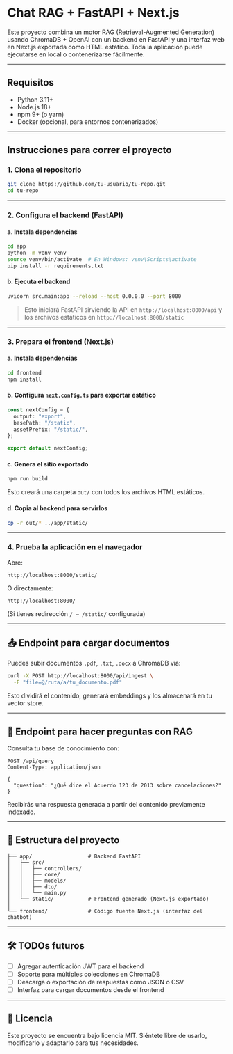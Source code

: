 # Chat RAG + FastAPI + Next.js

Este proyecto combina un motor RAG (Retrieval-Augmented Generation) usando ChromaDB + OpenAI con un backend en FastAPI y una interfaz web en Next.js exportada como HTML estático. Toda la aplicación puede ejecutarse en local o contenerizarse fácilmente.

---

## Requisitos

- Python 3.11+
- Node.js 18+
- npm 9+ (o yarn)
- Docker (opcional, para entornos contenerizados)

---

## Instrucciones para correr el proyecto

### 1. Clona el repositorio

```bash
git clone https://github.com/tu-usuario/tu-repo.git
cd tu-repo
```

---

### 2. Configura el backend (FastAPI)

#### a. Instala dependencias

```bash
cd app
python -m venv venv
source venv/bin/activate  # En Windows: venv\Scripts\activate
pip install -r requirements.txt
```

#### b. Ejecuta el backend

```bash
uvicorn src.main:app --reload --host 0.0.0.0 --port 8000
```

> Esto iniciará FastAPI sirviendo la API en `http://localhost:8000/api` y los archivos estáticos en `http://localhost:8000/static`

---

### 3. Prepara el frontend (Next.js)

#### a. Instala dependencias

```bash
cd frontend
npm install
```

#### b. Configura `next.config.ts` para exportar estático

```ts
const nextConfig = {
  output: "export",
  basePath: "/static",
  assetPrefix: "/static/",
};

export default nextConfig;
```

#### c. Genera el sitio exportado

```bash
npm run build
```

Esto creará una carpeta `out/` con todos los archivos HTML estáticos.

#### d. Copia al backend para servirlos

```bash
cp -r out/* ../app/static/
```

---

### 4. Prueba la aplicación en el navegador

Abre:

```
http://localhost:8000/static/
```

O directamente:

```
http://localhost:8000/
```

(Si tienes redirección `/ → /static/` configurada)

---

## 📤 Endpoint para cargar documentos

Puedes subir documentos `.pdf`, `.txt`, `.docx` a ChromaDB vía:

```bash
curl -X POST http://localhost:8000/api/ingest \
  -F "file=@/ruta/a/tu_documento.pdf"
```

Esto dividirá el contenido, generará embeddings y los almacenará en tu vector store.

---

## 💬 Endpoint para hacer preguntas con RAG

Consulta tu base de conocimiento con:

```
POST /api/query
Content-Type: application/json

{
  "question": "¿Qué dice el Acuerdo 123 de 2013 sobre cancelaciones?"
}
```

Recibirás una respuesta generada a partir del contenido previamente indexado.

---

## 📂 Estructura del proyecto

```
├── app/                  # Backend FastAPI
│   ├── src/
│   │   ├── controllers/
│   │   ├── core/
│   │   ├── models/
│   │   ├── dto/
│   │   └── main.py
│   └── static/           # Frontend generado (Next.js exportado)
│
└── frontend/             # Código fuente Next.js (interfaz del chatbot)
```

---

## 🛠️ TODOs futuros

- [ ] Agregar autenticación JWT para el backend
- [ ] Soporte para múltiples colecciones en ChromaDB
- [ ] Descarga o exportación de respuestas como JSON o CSV
- [ ] Interfaz para cargar documentos desde el frontend

---

## 📃 Licencia

Este proyecto se encuentra bajo licencia MIT. Siéntete libre de usarlo, modificarlo y adaptarlo para tus necesidades.
